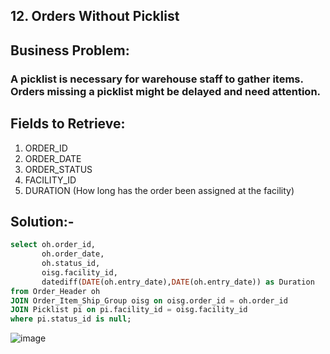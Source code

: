## 12. Orders Without Picklist
## Business Problem:
### A picklist is necessary for warehouse staff to gather items. Orders missing a picklist might be delayed and need attention.

## Fields to Retrieve:

1. ORDER_ID
2. ORDER_DATE
3. ORDER_STATUS
4. FACILITY_ID
5. DURATION (How long has the order been assigned at the facility)

## Solution:-
```sql
select oh.order_id,
       oh.order_date,
       oh.status_id,
       oisg.facility_id,
       datediff(DATE(oh.entry_date),DATE(oh.entry_date)) as Duration
from Order_Header oh
JOIN Order_Item_Ship_Group oisg on oisg.order_id = oh.order_id
JOIN Picklist pi on pi.facility_id = oisg.facility_id
where pi.status_id is null;
```
![image](https://github.com/user-attachments/assets/9a6cf9ad-6ecb-452e-8329-8ef679b6c555)
